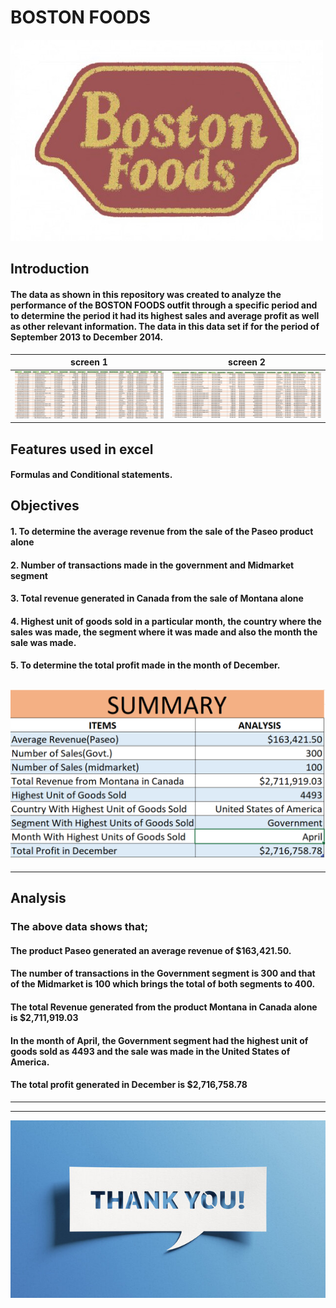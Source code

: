 # BOSTON FOODS
![](bostonfoodsimage.gif)
## Introduction
#### The data as shown in this repository was created to analyze the performance of the BOSTON FOODS outfit through a specific period and to determine the period it had its highest sales and average profit as well as other relevant information. The data in this data set if for the period of September 2013 to December 2014.

screen 1         | screen 2
:-------------:|:--------------------:
![](record1.png) | ![](record2.png)

## Features used in excel
#### Formulas and Conditional statements.

## Objectives
#### 1.	To determine the average revenue from the sale of the Paseo product alone 
#### 2.	Number of transactions made in the government and Midmarket segment 
#### 3.	Total revenue generated in Canada from the sale of Montana alone
#### 4.	Highest unit of goods sold in a particular month, the country where the sales was made, the segment where it was made and also the month the sale was made.
#### 5.	To determine the total profit made in the month of December.

![](summary.png)
---
---
## Analysis

### The above data shows that;
#### The product Paseo generated an average revenue of $163,421.50.
#### The number of transactions in the Government segment is 300 and that of the Midmarket is 100 which brings the total of both segments to 400.
#### The total Revenue generated from the product Montana in Canada alone is $2,711,919.03
#### In the month of April, the Government segment had the highest unit of goods sold as 4493 and the sale was made in the United States of America.
#### The total profit generated in December is $2,716,758.78
---
---
![](thank_you.jpg)

